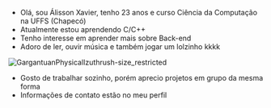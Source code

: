 - Olá, sou Álisson Xavier, tenho 23 anos e curso Ciência da Computação na UFFS (Chapecó)
- Atualmente estou aprendendo C/C++ 
- Tenho interesse em aprender mais sobre Back-end
- Adoro de ler, ouvir música e também jogar um lolzinho kkkk

![GargantuanPhysicalIzuthrush-size_restricted](https://user-images.githubusercontent.com/45082412/196279738-93e337f4-b89d-4eb8-aeb6-947a10211384.gif)

- Gosto de trabalhar sozinho, porém aprecio projetos em grupo da mesma forma
- Informações de contato estão no meu perfil
